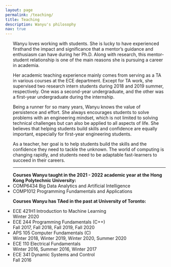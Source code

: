 ```yaml
---
layout: page
permalink: /teaching/
title: Teaching
description: Wanyu's philosophy 
nav: true
---
```


<ul class="square">
<!-- research -->
<p>Wanyu loves working with students. She is lucky to have experienced firsthand the impact and significance that a mentor’s guidance and enthusiasm can have during her Ph.D. Along with research, this mentor-student relationship is one of the main reasons she is pursuing a career in academia.</p>

<p>Her academic teaching experience mainly comes from serving as a TA in various courses at the ECE department. Except for TA work, she supervised two research intern students during 2018 and 2019 summer, respectively. One was a second-year undergraduate, and the other was a first-year undergraduate during the internship.</p> 

<p>Being a runner for so many years, Wanyu knows the value of persistence and effort. She always encourages students to solve problems with an engineering mindset, which is not limited to solving technical challenges but can also be applied to all aspects of life. She believes that helping students build skills and confidence are equally important, especially for first-year engineering students.</p>

<p>As a teacher, her goal is to help students build the skills and the confidence they need to tackle the unknown. The world of computing is changing rapidly, and students need to be adaptable fast-learners to succeed in their careers.</p>
<!-- teaching -->


<p><hr>
<strong>Courses Wanyu taught in the 2021 - 2022 academic year at the Hong Kong Polytechnic University:</strong> 
<br>
<li>COMP6434 Big Data Analytics and Artificial Intelligence
<li>COMP1012 Programming Fundamentals and Applications

<strong>Courses Wanyu has TAed in the past at University of Toronto:</strong> 
<br>
<li>ECE 421H1 Introduction to Machine Learning
<br>Winter 2020</li>
<li>ECE 244 Programming Fundamentals (C++) 
<br>Fall 2017, Fall 2018, Fall 2019, Fall 2020</li>
<li>APS 105 Computer Fundamentals (C)
<br>Winter 2018, Winter 2019, Winter 2020, Summer 2020</li>
<li>ECE 110 Electrical Fundamentals
<br>Winter 2016, Summer 2016, Winter 2017</li>
<li>ECE 341 Dynamic Systems and Control
<br>Fall 2016</li>
<br>

<!-- Professional service -->

<!-- 
<strong>Professional Service</strong>
<li>Conference volunteer: IEEE INFOCOM 2020, ACM CCS 2018, IEEE ICNP 2017, IEEE IWQoS 2014</li>
<li>Reviewer for c onference manuscript submissions: USENIX HotCloud, ACM NOSSDAV, ACM MMSys, ACM/IEEE IoTDI, IFIP Networking, IEEE IWQoS, IEEE IC2E, WiOpt</li>
<br><br><br><br> -->

<!-- <li>Research assistant, supervised by Prof. <a href="https://iqua.ece.toronto.edu/bli/index.html">Baochun Li</a>
<br><i>September 2015 – Present</i>
<br><b>University of Toronto</b>, Toronto</li>

<li>Research assistant, supervised by Prof. <a href="https://www4.comp.polyu.edu.hk/~csjcao/">Jiannong Cao</a>
<br>2012 – 2015
<br><b>Hong Kong Polytechnic University</b>, Hong Kong</li> -->
